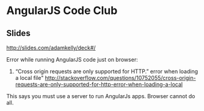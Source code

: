 # AngularJS Code Club

## Slides 
http://slides.com/adamkelly/deck#/

Error while running AngularJS code just on browser:

1. “Cross origin requests are only supported for HTTP.” error when loading a local file"
http://stackoverflow.com/questions/10752055/cross-origin-requests-are-only-supported-for-http-error-when-loading-a-local

This says you must use a server to run AngularJs apps. Browser cannot do all.

